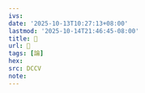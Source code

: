 ```yaml
---
ivs:
date: '2025-10-13T10:27:13+08:00'
lastmod: '2025-10-14T21:46:45-08:00'
title: 􁱽
url: 􁱽
tags: [論]
hex: 
src: DCCV
note:
---
```

